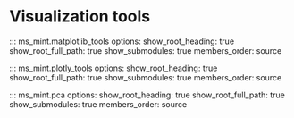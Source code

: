 # Visualization tools

::: ms_mint.matplotlib_tools
options:
  show_root_heading: true
  show_root_full_path: true
  show_submodules: true
  members_order: source

::: ms_mint.plotly_tools
options:
  show_root_heading: true
  show_root_full_path: true
  show_submodules: true
  members_order: source

::: ms_mint.pca
options:
  show_root_heading: true
  show_root_full_path: true
  show_submodules: true
  members_order: source
